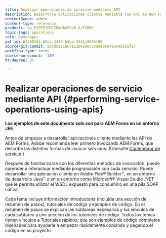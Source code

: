 ```yaml
---
title: Realizar operaciones de servicio mediante API
description: Desarrolle aplicaciones cliente mediante las API de AEM Forms.
contentOwner: admin
content-type: reference
products: SG_EXPERIENCEMANAGER/6.5/FORMS
topic-tags: operations
role: Developer
exl-id: 62489194-82ca-44f6-b5be-4411c95f6f80
source-git-commit: a56d5121a6ce11b42a6c30dae9e479564d16af27
workflow-type: tm+mt
source-wordcount: '189'
ht-degree: 5%

---
```


# Realizar operaciones de servicio mediante API {#performing-service-operations-using-apis}

**Los ejemplos de este documento solo son para AEM Forms en un entorno JEE.**

Antes de empezar a desarrollar aplicaciones cliente mediante las API de AEM Forms, Adobe recomienda leer primero Invocando AEM Forms, que describe las distintas formas de invocar servicios. (Consulte [Contenedor de servicio](/help/forms/developing/service-container.md#service-container).)

Después de familiarizarse con los diferentes métodos de invocación, puede aprender a interactuar mediante programación con cada servicio. Puede desarrollar una aplicación cliente en Adobe Flex® Builder™, en un entorno de desarrollo Java™ o en un entorno como Microsoft® Visual Studio .NET que le permita utilizar el WSDL expuesto para consumirlo en una pila SOAP nativa.

Cada tema incluye información introductoria (incluida una sección de resumen de pasos), tutoriales de código y ejemplos de código. En el resumen de pasos se explican las subtareas necesarias y los vínculos de cada subtarea a una sección de los tutoriales de código. Todos los temas tienen vínculos a Tutoriales rápidos, que son ejemplos de código completos diseñados para ayudarle a empezar rápidamente copiando y pegando el código en su proyecto.
